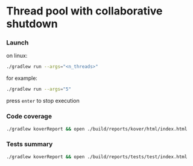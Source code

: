# Thread pool with collaborative shutdown

### Launch

on linux:
```sh
./gradlew run --args="<n_threads>"
```

for example:
```sh
./gradlew run --args="5"
```

press ```enter``` to stop execution

### Code coverage

```sh
./gradlew koverReport && open ./build/reports/kover/html/index.html
```

### Tests summary

```sh
./gradlew koverReport && open ./build/reports/tests/test/index.html
```
